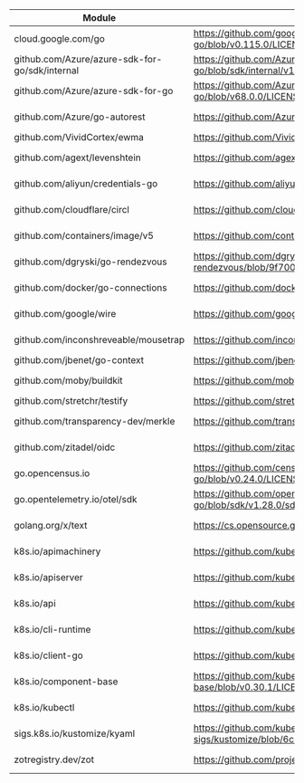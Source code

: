 Module | License URL | License
---|---|---
cloud.google.com/go|https://github.com/googleapis/google-cloud-go/blob/v0.115.0/LICENSE|Apache-2.0
github.com/Azure/azure-sdk-for-go/sdk/internal|https://github.com/Azure/azure-sdk-for-go/blob/sdk/internal/v1.9.0/sdk/internal/LICENSE.txt|MIT
github.com/Azure/azure-sdk-for-go|https://github.com/Azure/azure-sdk-for-go/blob/v68.0.0/LICENSE.txt|MIT
github.com/Azure/go-autorest|https://github.com/Azure/go-autorest/blob/v14.2.0/LICENSE|Apache-2.0
github.com/VividCortex/ewma|https://github.com/VividCortex/ewma/blob/v1.2.0/LICENSE|MIT
github.com/agext/levenshtein|https://github.com/agext/levenshtein/blob/v1.2.3/LICENSE|Apache-2.0
github.com/aliyun/credentials-go|https://github.com/aliyun/credentials-go/blob/v1.3.1/LICENSE|Apache-2.0
github.com/cloudflare/circl|https://github.com/cloudflare/circl/blob/v1.3.7/LICENSE|BSD-3-Clause
github.com/containers/image/v5|https://github.com/containers/image/blob/v5.32.0/LICENSE|Apache-2.0
github.com/dgryski/go-rendezvous|https://github.com/dgryski/go-rendezvous/blob/9f7001d12a5f/LICENSE|MIT
github.com/docker/go-connections|https://github.com/docker/go-connections/blob/v0.5.0/LICENSE|Apache-2.0
github.com/google/wire|https://github.com/google/wire/blob/v0.6.0/LICENSE|Apache-2.0
github.com/inconshreveable/mousetrap|https://github.com/inconshreveable/mousetrap/blob/v1.1.0/LICENSE|Apache-2.0
github.com/jbenet/go-context|https://github.com/jbenet/go-context/blob/d14ea06fba99/LICENSE|MIT
github.com/moby/buildkit|https://github.com/moby/buildkit/blob/v0.13.2/LICENSE|Apache-2.0
github.com/stretchr/testify|https://github.com/stretchr/testify/blob/v1.9.0/LICENSE|MIT
github.com/transparency-dev/merkle|https://github.com/transparency-dev/merkle/blob/v0.0.2/LICENSE|Apache-2.0
github.com/zitadel/oidc|https://github.com/zitadel/oidc/blob/v1.13.5/LICENSE|Apache-2.0
go.opencensus.io|https://github.com/census-instrumentation/opencensus-go/blob/v0.24.0/LICENSE|Apache-2.0
go.opentelemetry.io/otel/sdk|https://github.com/open-telemetry/opentelemetry-go/blob/sdk/v1.28.0/sdk/LICENSE|Apache-2.0
golang.org/x/text|https://cs.opensource.google/go/x/text/+/v0.16.0:LICENSE|BSD-3-Clause
k8s.io/apimachinery|https://github.com/kubernetes/apimachinery/blob/v0.30.2/LICENSE|Apache-2.0
k8s.io/apiserver|https://github.com/kubernetes/apiserver/blob/v0.30.0/LICENSE|Apache-2.0
k8s.io/api|https://github.com/kubernetes/api/blob/v0.30.2/LICENSE|Apache-2.0
k8s.io/cli-runtime|https://github.com/kubernetes/cli-runtime/blob/v0.30.2/LICENSE|Apache-2.0
k8s.io/client-go|https://github.com/kubernetes/client-go/blob/v0.30.2/LICENSE|Apache-2.0
k8s.io/component-base|https://github.com/kubernetes/component-base/blob/v0.30.1/LICENSE|Apache-2.0
k8s.io/kubectl|https://github.com/kubernetes/kubectl/blob/v0.30.1/LICENSE|Apache-2.0
sigs.k8s.io/kustomize/kyaml|https://github.com/kubernetes-sigs/kustomize/blob/6ce0bf390ce3/kyaml/LICENSE|Apache-2.0
zotregistry.dev/zot|https://github.com/project-zot/zot/blob/HEAD/LICENSE|Apache-2.0
